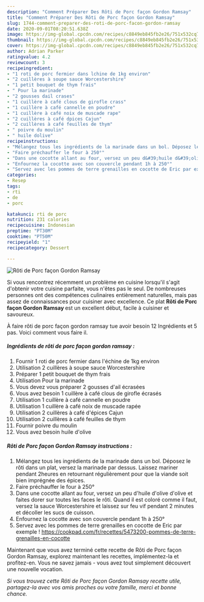 ```yaml
---
description: "Comment Préparer Des Rôti de Porc façon Gordon Ramsay"
title: "Comment Préparer Des Rôti de Porc façon Gordon Ramsay"
slug: 1744-comment-preparer-des-roti-de-porc-facon-gordon-ramsay
date: 2020-09-01T08:20:51.638Z
image: https://img-global.cpcdn.com/recipes/c8849eb845fb2e26/751x532cq70/roti-de-porc-facon-gordon-ramsay-photo-principale-de-la-recette.jpg
thumbnail: https://img-global.cpcdn.com/recipes/c8849eb845fb2e26/751x532cq70/roti-de-porc-facon-gordon-ramsay-photo-principale-de-la-recette.jpg
cover: https://img-global.cpcdn.com/recipes/c8849eb845fb2e26/751x532cq70/roti-de-porc-facon-gordon-ramsay-photo-principale-de-la-recette.jpg
author: Adrian Parker
ratingvalue: 4.2
reviewcount: 3
recipeingredient:
- "1 roti de porc fermier dans lchine de 1kg environ"
- "2 cuillères à soupe sauce Worcestershire"
- "1 petit bouquet de thym frais"
- " Pour la marinade"
- "2 gousses dail crases"
- "1 cuillère à café clous de girofle crass"
- "1 cuillère à café cannelle en poudre"
- "1 cuillère à café noix de muscade rape"
- "2 cuillères à café dpices Cajun"
- "2 cuillères à café feuilles de thym"
- " poivre du moulin"
- " huile dolive"
recipeinstructions:
- "Mélangez tous les ingrédients de la marinade dans un bol. Déposez le rôti dans un plat, versez la marinade par dessus. Laissez mariner pendant 2heures en retournant régulièrement pour que la viande soit bien imprégnée des épices."
- "Faire préchauffer le four à 250°"
- "Dans une cocotte allant au four, versez un peu d&#39;huile d&#39;olive d&#39;olive et faites dorer sur toutes les faces le rôti. Quand il est coloré comme il faut, versez la sauce Worcestershire et laissez sur feu vif pendant 2 minutes et décoller les sucs de cuisson."
- "Enfournez la cocotte avec son couvercle pendant 1h à 250°"
- "Servez avec les pommes de terre grenailles en cocotte de Eric par exemple ! https://cookpad.com/fr/recettes/5473200-pommes-de-terre-grenailles-en-cocotte"
categories:
- Resep
tags:
- rti
- de
- porc

katakunci: rti de porc 
nutrition: 231 calories
recipecuisine: Indonesian
preptime: "PT30M"
cooktime: "PT50M"
recipeyield: "1"
recipecategory: Dessert

---
```



![Rôti de Porc façon Gordon Ramsay](https://img-global.cpcdn.com/recipes/c8849eb845fb2e26/751x532cq70/roti-de-porc-facon-gordon-ramsay-photo-principale-de-la-recette.jpg)

Si vous rencontrez récemment un problème en cuisine lorsqu'il s'agit d'obtenir votre cuisine parfaite, vous n'êtes pas le seul. De nombreuses personnes ont des compétences culinaires entièrement naturelles, mais pas assez de connaissances pour cuisiner avec excellence. Ce plat <strong> Rôti de Porc façon Gordon Ramsay </strong> est un excellent début, facile à cuisiner et savoureux.

<!--inarticleads1-->

À faire rôti de porc façon gordon ramsay tue avoir besoin 12 Ingrédients et 5 pas. Voici comment vous faire il.

##### Ingrédients de rôti de porc façon gordon ramsay :

1. Fournir 1 roti de porc fermier dans l&#39;échine de 1kg environ
1. Utilisation 2 cuillères à soupe sauce Worcestershire
1. Préparer 1 petit bouquet de thym frais
1. Utilisation  Pour la marinade
1. Vous devez vous préparer 2 gousses d&#39;ail écrasées
1. Vous avez besoin 1 cuillère à café clous de girofle écrasés
1. Utilisation 1 cuillère à café cannelle en poudre
1. Utilisation 1 cuillère à café noix de muscade rapée
1. Utilisation 2 cuillères à café d&#39;épices Cajun
1. Utilisation 2 cuillères à café feuilles de thym
1. Fournir  poivre du moulin
1. Vous avez besoin  huile d&#39;olive




<!--inarticleads2-->

##### Rôti de Porc façon Gordon Ramsay instructions :

1. Mélangez tous les ingrédients de la marinade dans un bol. Déposez le rôti dans un plat, versez la marinade par dessus. Laissez mariner pendant 2heures en retournant régulièrement pour que la viande soit bien imprégnée des épices.
1. Faire préchauffer le four à 250°
1. Dans une cocotte allant au four, versez un peu d&#39;huile d&#39;olive d&#39;olive et faites dorer sur toutes les faces le rôti. Quand il est coloré comme il faut, versez la sauce Worcestershire et laissez sur feu vif pendant 2 minutes et décoller les sucs de cuisson.
1. Enfournez la cocotte avec son couvercle pendant 1h à 250°
1. Servez avec les pommes de terre grenailles en cocotte de Eric par exemple ! https://cookpad.com/fr/recettes/5473200-pommes-de-terre-grenailles-en-cocotte




<!--inarticleads1-->

<p>
Maintenant que vous avez terminé cette recette de Rôti de Porc façon Gordon Ramsay, explorez maintenant les recettes, implémentez-la et profitez-en. Vous ne savez jamais - vous avez tout simplement découvert une nouvelle vocation.
</p>

<p>
<i>Si vous trouvez cette Rôti de Porc façon Gordon Ramsay recette utile, partagez-la avec vos amis proches ou votre famille, merci et bonne chance.</i>
</p>
